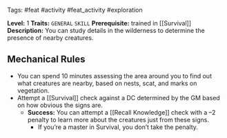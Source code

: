 Tags: #feat #activity #feat_activity #exploration 

**Level:** 1
**Traits:** `GENERAL` `SKILL`
**Prerequisite:** trained in [[Survival]]
**Description:** You can study details in the wilderness to determine the presence of nearby creatures. 
## Mechanical Rules

- You can spend 10 minutes assessing the area around you to find out what creatures are nearby, based on nests, scat, and marks on vegetation.
- Attempt a [[Survival]] check against a DC determined by the GM based on how obvious the signs are. 
	- **Success:** You can attempt a [[Recall Knowledge]] check with a –2 penalty to learn more about the creatures just from these signs.
		- If you’re a master in Survival, you don’t take the penalty.